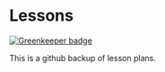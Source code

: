 # Lessons

[![Greenkeeper badge](https://badges.greenkeeper.io/DaltonHart/Lesson.svg)](https://greenkeeper.io/)

This is a github backup of lesson plans. 
